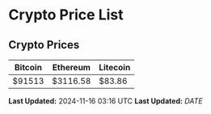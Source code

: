 # Crypto Price List

## Crypto Prices
| Bitcoin | Ethereum | Litecoin |
| ------- | -------- | -------- |
| $91513 | $3116.58 | $83.86 |
**Last Updated:** 2024-11-16 03:16 UTC
**Last Updated:** $DATE$
